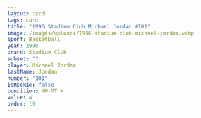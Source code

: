 ```yaml
---
layout: card
tags: card
title: "1996 Stadium Club Michael Jordan #101"
image: /images/uploads/1996-stadium-club-michael-jordan.webp
sport: Basketball
year: 1996
brand: Stadium Club
subset: ""
player: Michael Jordan
lastName: Jordan
number: "101"
isRookie: false
condition: NM-MT +
value: 4
order: 10
---
```

